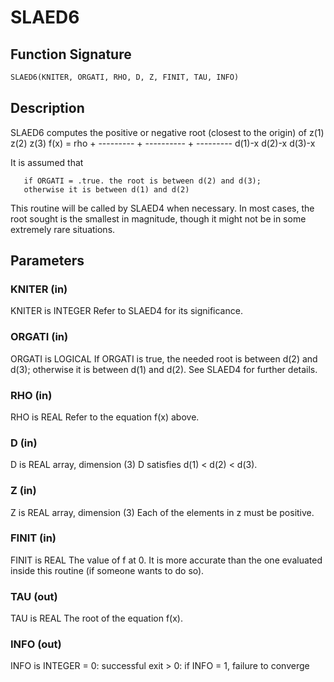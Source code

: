 # SLAED6

## Function Signature

```fortran
SLAED6(KNITER, ORGATI, RHO, D, Z, FINIT, TAU, INFO)
```

## Description


 SLAED6 computes the positive or negative root (closest to the origin)
 of
                  z(1)        z(2)        z(3)
 f(x) =   rho + --------- + ---------- + ---------
                 d(1)-x      d(2)-x      d(3)-x

 It is assumed that

       if ORGATI = .true. the root is between d(2) and d(3);
       otherwise it is between d(1) and d(2)

 This routine will be called by SLAED4 when necessary. In most cases,
 the root sought is the smallest in magnitude, though it might not be
 in some extremely rare situations.

## Parameters

### KNITER (in)

KNITER is INTEGER Refer to SLAED4 for its significance.

### ORGATI (in)

ORGATI is LOGICAL If ORGATI is true, the needed root is between d(2) and d(3); otherwise it is between d(1) and d(2). See SLAED4 for further details.

### RHO (in)

RHO is REAL Refer to the equation f(x) above.

### D (in)

D is REAL array, dimension (3) D satisfies d(1) < d(2) < d(3).

### Z (in)

Z is REAL array, dimension (3) Each of the elements in z must be positive.

### FINIT (in)

FINIT is REAL The value of f at 0. It is more accurate than the one evaluated inside this routine (if someone wants to do so).

### TAU (out)

TAU is REAL The root of the equation f(x).

### INFO (out)

INFO is INTEGER = 0: successful exit > 0: if INFO = 1, failure to converge

